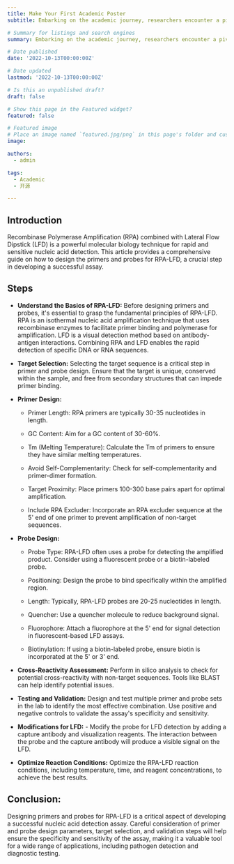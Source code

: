 ```yaml
---
title: Make Your First Academic Poster
subtitle: Embarking on the academic journey, researchers encounter a pivotal milestone: crafting academic posters. For many, this marks an essential step in sharing research insights. Are you new to this endeavor? Fear not! This guide is tailored to assist you in creating your inaugural academic poster, navigating the process with ease and confidence. Let’s embark on this enlightening journey together!

# Summary for listings and search engines
summary: Embarking on the academic journey, researchers encounter a pivotal milestone: crafting academic posters. For many, this marks an essential step in sharing research insights. Are you new to this endeavor? Fear not! This guide is tailored to assist you in creating your inaugural academic poster, navigating the process with ease and confidence. Let’s embark on this enlightening journey together!

# Date published
date: '2022-10-13T00:00:00Z'

# Date updated
lastmod: '2022-10-13T00:00:00Z'

# Is this an unpublished draft?
draft: false

# Show this page in the Featured widget?
featured: false

# Featured image
# Place an image named `featured.jpg/png` in this page's folder and customize its options here.
image:

authors:
  - admin

tags:
  - Academic
  - 开源

---
```


## Introduction

Recombinase Polymerase Amplification (RPA) combined with Lateral Flow Dipstick (LFD) is a powerful molecular biology technique for rapid and sensitive nucleic acid detection. This article provides a comprehensive guide on how to design the primers and probes for RPA-LFD, a crucial step in developing a successful assay.

## Steps

- **Understand the Basics of RPA-LFD:** Before designing primers and probes, it's essential to grasp the fundamental principles of RPA-LFD. RPA is an isothermal nucleic acid amplification technique that uses recombinase enzymes to facilitate primer binding and polymerase for amplification. LFD is a visual detection method based on antibody-antigen interactions. Combining RPA and LFD enables the rapid detection of specific DNA or RNA sequences.
  
- **Target Selection:** Selecting the target sequence is a critical step in primer and probe design. Ensure that the target is unique, conserved within the sample, and free from secondary structures that can impede primer binding.
  
- **Primer Design:**
  
   * Primer Length: RPA primers are typically 30-35 nucleotides in length.
  
   * GC Content: Aim for a GC content of 30-60%.
  
   * Tm (Melting Temperature): Calculate the Tm of primers to ensure they have similar melting temperatures.
  
   * Avoid Self-Complementarity: Check for self-complementarity and primer-dimer formation.
  
   * Target Proximity: Place primers 100-300 base pairs apart for optimal amplification.
  
   * Include RPA Excluder: Incorporate an RPA excluder sequence at the 5' end of one primer to prevent amplification of non-target sequences.

- **Probe Design:**
  
  * Probe Type: RPA-LFD often uses a probe for detecting the amplified product. Consider using a fluorescent probe or a biotin-labeled probe.
  
  * Positioning: Design the probe to bind specifically within the amplified region.
  
  * Length: Typically, RPA-LFD probes are 20-25 nucleotides in length.
  
  * Quencher: Use a quencher molecule to reduce background signal.
  
  * Fluorophore: Attach a fluorophore at the 5' end for signal detection in fluorescent-based LFD assays.
  
  * Biotinylation: If using a biotin-labeled probe, ensure biotin is incorporated at the 5' or 3' end.

- **Cross-Reactivity Assessment:** Perform in silico analysis to check for potential cross-reactivity with non-target sequences. Tools like BLAST can help identify potential issues.
  
- **Testing and Validation:** Design and test multiple primer and probe sets in the lab to identify the most effective combination. Use positive and negative controls to validate the assay's specificity and sensitivity.

- **Modifications for LFD:** - Modify the probe for LFD detection by adding a capture antibody and visualization reagents. The interaction between the probe and the capture antibody will produce a visible signal on the LFD.
  
- **Optimize Reaction Conditions:** Optimize the RPA-LFD reaction conditions, including temperature, time, and reagent concentrations, to achieve the best results.
  
## Conclusion:

Designing primers and probes for RPA-LFD is a critical aspect of developing a successful nucleic acid detection assay. Careful consideration of primer and probe design parameters, target selection, and validation steps will help ensure the specificity and sensitivity of the assay, making it a valuable tool for a wide range of applications, including pathogen detection and diagnostic testing.
